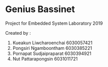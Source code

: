 # Genius Bassinet
Project for Embedded System Laboratory 2019  

Created by :
1. Kueakun    Liwcharoenchai    6030057421
2. Pongsiri    Ngamboontham    6030385221
3. Pornapat    Sudjaipraparat    6030394921
4. Nut        Pattarapongsin    6031011721